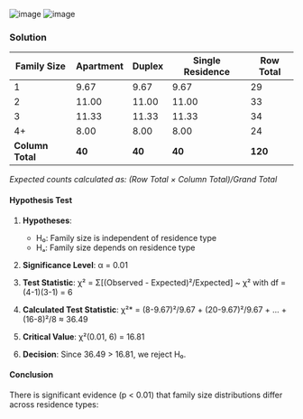 ![image](https://github.com/user-attachments/assets/599948a7-cb83-41cc-a444-8df0e79c1bd1)
![image](https://github.com/user-attachments/assets/3cc0ba18-3f17-4b94-a016-b878ca50de01)

### Solution
| Family Size | Apartment | Duplex | Single Residence | Row Total |
|-------------|-----------|--------|------------------|-----------|
| 1           | 9.67      | 9.67   | 9.67             | 29        |
| 2           | 11.00     | 11.00  | 11.00            | 33        |
| 3           | 11.33     | 11.33  | 11.33            | 34        |
| 4+          | 8.00      | 8.00   | 8.00             | 24        |
| **Column Total** | **40** | **40** | **40**           | **120**   |

*Expected counts calculated as: (Row Total × Column Total)/Grand Total*

#### **Hypothesis Test**
1. **Hypotheses**:
   - H₀: Family size is independent of residence type
   - Hₐ: Family size depends on residence type

2. **Significance Level**: α = 0.01

3. **Test Statistic**:
   χ² = Σ[(Observed - Expected)²/Expected] ~ χ² with df = (4-1)(3-1) = 6

4. **Calculated Test Statistic**:
   χ²* = (8-9.67)²/9.67 + (20-9.67)²/9.67 + ... + (16-8)²/8 ≈ 36.49

5. **Critical Value**:
   χ²(0.01, 6) = 16.81

6. **Decision**:
   Since 36.49 > 16.81, we reject H₀.

#### **Conclusion**
There is significant evidence (p < 0.01) that family size distributions differ across residence types:

